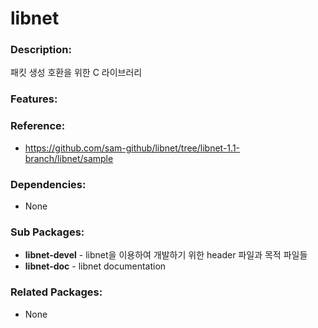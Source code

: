 # libnet

### Description:
패킷 생성 호환을 위한 C 라이브러리

### Features:


### Reference:
* https://github.com/sam-github/libnet/tree/libnet-1.1-branch/libnet/sample

### Dependencies:
* None

### Sub Packages:
* **libnet-devel** - libnet을 이용하여 개발하기 위한 header 파일과 목적 파일들
* **libnet-doc** - libnet documentation

### Related Packages:
* None
